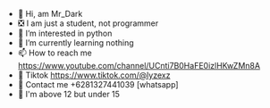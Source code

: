 - 👋 Hi, am Mr_Dark
- ❎ I am just a student, not programmer
- 👀 I’m interested in python
- 🌱 I’m currently learning nothing
- 📫 How to reach me https://www.youtube.com/channel/UCnti7B0HaFE0izlHKwZMn8A
- 🤨 Tiktok https://www.tiktok.com/@lyzexz
- 🐚 Contact me +6281327441039 [whatsapp]
- 🥴 I'm above 12 but under 15
